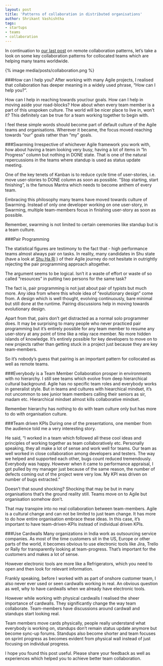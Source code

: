 ```yaml
---
layout: post
title: 'Patterns of collaboration in distributed organisations'
author: Shrikant Vashishtha
tags:
- startups
- teams
- collaboration
---
```


In continuation to [our last post](https://www.startersquad.com/blog/patterns-of-collaboration-in-distributed-organizations/) on remote collaboration patterns, let’s take a look on some key collaboration patterns for collocated teams which are helping many teams worldwide.

{% image media/posts/collaboration.png %}

###How can I help you?
After working with many Agile projects, I realised that collaboration has deeper meaning in a widely used phrase, “How can I help you?”. 

How can I help in reaching towards your/our goals. How can I help in moving aside your road-blocks? How about when every team member is a part of this unspoken culture. The world will be nicer place to live in, won’t it? This definitely can be true for a team working together to begin with.

I feel these simple words should become part of default culture of the Agile teams and organisations. Wherever it became, the focus moved reaching towards “our” goals rather than “my” goals. 

###Swarming
Irrespective of whichever Agile framework you work with, how about having a team looking very busy, having a lot of items in “In Progress” column but nothing in DONE state. That is one of the natural repercussions in the teams where standup is used as status update meeting. 

One of the key tenets of Kanban is to reduce cycle time of user-stories, i.e. move user-stories to DONE column as soon as possible. “Stop starting, start finishing”, is the famous Mantra which needs to become anthem of every team.

Embracing this philosophy many teams have moved towards culture of Swarming. Instead of only one developer working on one user-story, in Swarming, multiple team-members focus in finishing user-story as soon as possible. 

Remember, swarming is not limited to certain ceremonies like standup but is a team culture.

###Pair Programming

The statistical figures are testimony to the fact that - high performance teams almost always pair on tasks. In reality, many candidates in Shu state (have a look at [Shu Ha Ri](http://martinfowler.com/bliki/ShuHaRi.html) ) of their Agile journey do not hesitate in outrightly rejecting the pair programming approach altogether. 

The argument seems to be logical. Isn’t it a waste of effort or waste of so called “resources” in putting two persons for the same task? 

The fact is, pair programming is not just about pair of typists but much more. Any idea from where this whole idea of “evolutionary design” come from. A design which is well thought, evolving continuously, bare minimal but still done at the runtime. Pairing discussions help in moving towards evolutionary design. 

Apart from that, pairs don’t get distracted as a normal solo programmer does. It may be surprising to many people who never practiced pair programming but it’s entirely possible for any team member to resume any user-story at any point of time like a relay race member. No more hidden islands of knowledge. It’s entirely possible for key developers to move on to new projects rather than getting stuck in a project just because they are key team-members.

So it’s nobody’s guess that pairing is an important pattern for collocated as well as remote teams.

###Everybody is a Team Member
Collaboration prosper in environments with no hierarchy. I still see teams which evolve from deep hierarchical cultural background. Agile has no specific team roles and everybody works in generalist style. But in teams and cultures with hiearchical mindset, it’s not uncommon to see junior team members calling their seniors as sir, madam etc. Hierarchical mindset almost kills collaborative mindset.

Remember hierarchy has nothing to do with team culture only but has more to do with organisation culture.

###Team driven KPIs
During one of the presentations, one member from the audience told me a very interesting story. 

He said, “I worked in a team which followed all these cool ideas and principles of working together as team collaboratively etc. Personally speaking, they all make a lot of sense and work well for teams. Our team as well worked in close collaboration among developers and testers. The way we helped and supported each other, bugs count reduced tremendously. Everybody was happy. However when it came to performance appraisal, I got pulled by my manager just because of the same reason, the number of defects coming out of the project were very low. My KPI was driven on number of bugs extracted.” 

Doesn’t that sound shocking? Shocking that may be but in many organisations that’s the ground reality still. Teams move on to Agile but organisation somehow don’t. 

That may transpire into no real collaboration between team-members. Agile is a cultural change and can not be limited to just team change. It has more to do how entire organisation embrace these ideas. In this case, it’s important to have team-driven-KPIs instead of individual driven KPIs.

###Use Cardwalls
Many organizations in India work as outsourcing service companies. As most of the time customers sit in the US, Europe or other parts of the world, it becomes obvious to use electronic tools like Jira, Trello or Rally for transparently looking at team-progress. That’s important for the customers and makes a lot of sense.

However electronic tools are more like a Refrigerators, which you need to open and then look for relevant information. 

Frankly speaking, before I worked with as part of onshore customer team, I also never ever used or seen cardwalls working in real. An obvious question as well, why to have cardwalls when we already have electronic tools. 

However while working with physical cardwalls I realised the sheer importance of cardwalls. They significantly change the way team collaborate. Team-members have discussions around cardwall and standups start looking real. 

Team members move cards physically, people really understand what everybody is working on, standups don’t remain status update anymore but become sync-up forums. Standups also become shorter and team focuses on sprint progress as becomes evident from physical wall instead of just focusing on individual progress.

I hope you found this post useful. Please share your feedback as well as experiences which helped you to achieve better team collaboration.
